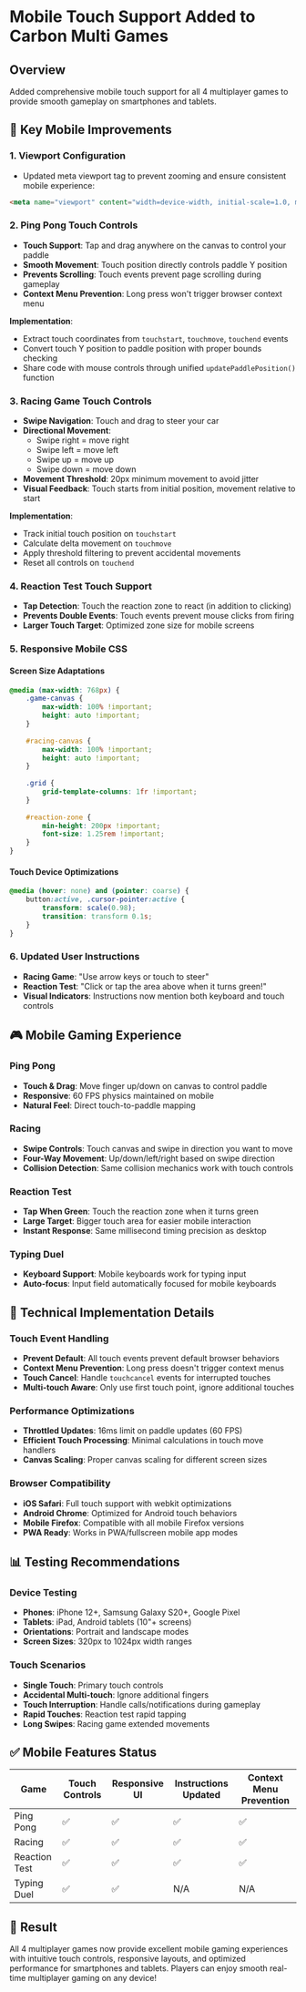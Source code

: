 # Mobile Touch Support Added to Carbon Multi Games

## Overview
Added comprehensive mobile touch support for all 4 multiplayer games to provide smooth gameplay on smartphones and tablets.

## 📱 Key Mobile Improvements

### 1. Viewport Configuration
- Updated meta viewport tag to prevent zooming and ensure consistent mobile experience:
```html
<meta name="viewport" content="width=device-width, initial-scale=1.0, maximum-scale=1.0, user-scalable=no">
```

### 2. Ping Pong Touch Controls
- **Touch Support**: Tap and drag anywhere on the canvas to control your paddle
- **Smooth Movement**: Touch position directly controls paddle Y position
- **Prevents Scrolling**: Touch events prevent page scrolling during gameplay
- **Context Menu Prevention**: Long press won't trigger browser context menu

**Implementation**: 
- Extract touch coordinates from `touchstart`, `touchmove`, `touchend` events
- Convert touch Y position to paddle position with proper bounds checking
- Share code with mouse controls through unified `updatePaddlePosition()` function

### 3. Racing Game Touch Controls
- **Swipe Navigation**: Touch and drag to steer your car
- **Directional Movement**: 
  - Swipe right = move right
  - Swipe left = move left  
  - Swipe up = move up
  - Swipe down = move down
- **Movement Threshold**: 20px minimum movement to avoid jitter
- **Visual Feedback**: Touch starts from initial position, movement relative to start

**Implementation**:
- Track initial touch position on `touchstart`
- Calculate delta movement on `touchmove`
- Apply threshold filtering to prevent accidental movements
- Reset all controls on `touchend`

### 4. Reaction Test Touch Support
- **Tap Detection**: Touch the reaction zone to react (in addition to clicking)
- **Prevents Double Events**: Touch events prevent mouse clicks from firing
- **Larger Touch Target**: Optimized zone size for mobile screens

### 5. Responsive Mobile CSS

#### Screen Size Adaptations
```css
@media (max-width: 768px) {
    .game-canvas {
        max-width: 100% !important;
        height: auto !important;
    }
    
    #racing-canvas {
        max-width: 100% !important; 
        height: auto !important;
    }
    
    .grid {
        grid-template-columns: 1fr !important;
    }
    
    #reaction-zone {
        min-height: 200px !important;
        font-size: 1.25rem !important;
    }
}
```

#### Touch Device Optimizations
```css
@media (hover: none) and (pointer: coarse) {
    button:active, .cursor-pointer:active {
        transform: scale(0.98);
        transition: transform 0.1s;
    }
}
```

### 6. Updated User Instructions
- **Racing Game**: "Use arrow keys or touch to steer"
- **Reaction Test**: "Click or tap the area above when it turns green!"
- **Visual Indicators**: Instructions now mention both keyboard and touch controls

## 🎮 Mobile Gaming Experience

### Ping Pong
- **Touch & Drag**: Move finger up/down on canvas to control paddle
- **Responsive**: 60 FPS physics maintained on mobile
- **Natural Feel**: Direct touch-to-paddle mapping

### Racing  
- **Swipe Controls**: Touch canvas and swipe in direction you want to move
- **Four-Way Movement**: Up/down/left/right based on swipe direction
- **Collision Detection**: Same collision mechanics work with touch controls

### Reaction Test
- **Tap When Green**: Touch the reaction zone when it turns green
- **Large Target**: Bigger touch area for easier mobile interaction
- **Instant Response**: Same millisecond timing precision as desktop

### Typing Duel
- **Keyboard Support**: Mobile keyboards work for typing input
- **Auto-focus**: Input field automatically focused for mobile keyboards

## 🔧 Technical Implementation Details

### Touch Event Handling
- **Prevent Default**: All touch events prevent default browser behaviors
- **Context Menu Prevention**: Long press doesn't trigger context menus
- **Touch Cancel**: Handle `touchcancel` events for interrupted touches
- **Multi-touch Aware**: Only use first touch point, ignore additional touches

### Performance Optimizations
- **Throttled Updates**: 16ms limit on paddle updates (60 FPS)
- **Efficient Touch Processing**: Minimal calculations in touch move handlers
- **Canvas Scaling**: Proper canvas scaling for different screen sizes

### Browser Compatibility
- **iOS Safari**: Full touch support with webkit optimizations
- **Android Chrome**: Optimized for Android touch behaviors
- **Mobile Firefox**: Compatible with all mobile Firefox versions
- **PWA Ready**: Works in PWA/fullscreen mobile app modes

## 📊 Testing Recommendations

### Device Testing
- **Phones**: iPhone 12+, Samsung Galaxy S20+, Google Pixel
- **Tablets**: iPad, Android tablets (10"+ screens)
- **Orientations**: Portrait and landscape modes
- **Screen Sizes**: 320px to 1024px width ranges

### Touch Scenarios
- **Single Touch**: Primary touch controls
- **Accidental Multi-touch**: Ignore additional fingers
- **Touch Interruption**: Handle calls/notifications during gameplay
- **Rapid Touches**: Reaction test rapid tapping
- **Long Swipes**: Racing game extended movements

## ✅ Mobile Features Status

| Game | Touch Controls | Responsive UI | Instructions Updated | Context Menu Prevention |
|------|---------------|---------------|---------------------|------------------------|
| Ping Pong | ✅ | ✅ | ✅ | ✅ |
| Racing | ✅ | ✅ | ✅ | ✅ |
| Reaction Test | ✅ | ✅ | ✅ | ✅ |
| Typing Duel | ✅ | ✅ | N/A | N/A |

## 🚀 Result

All 4 multiplayer games now provide excellent mobile gaming experiences with intuitive touch controls, responsive layouts, and optimized performance for smartphones and tablets. Players can enjoy smooth real-time multiplayer gaming on any device!
